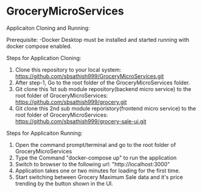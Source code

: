 # GroceryMicroServices
 
Applicaiton Cloning and Running:

Prerequisite:
-Docker Desktop must be installed and started running with docker compose enabled.

Steps for Application Cloning:
1. Clone this repository to your local system: https://github.com/sbsathish999/GroceryMicroServices.git
2. After step-1, Go to the root folder of the GroceryMicroServices folder.
3. Git clone this 1st sub module repository(backend micro service) to the root folder of GroceryMicroServices: https://github.com/sbsathish999/grocery.git
4. Git clone this 2nd sub module reporistory(frontend micro service) to the root folder of GroceryMicroServices: https://github.com/sbsathish999/grocery-sale-ui.git

Steps for Applicaiton Running:
1. Open the command prompt/terminal and go to the root folder of GroceryMicroServices
2. Type the Command "docker-compose up" to run the application
3. Switch to browser to the following url: "http://localhost:3000"
4. Application takes one or two minutes for loading for the first time.
5. Start switching between Grocery Maximum Sale data and it's price trending by the button shown in the UI.
